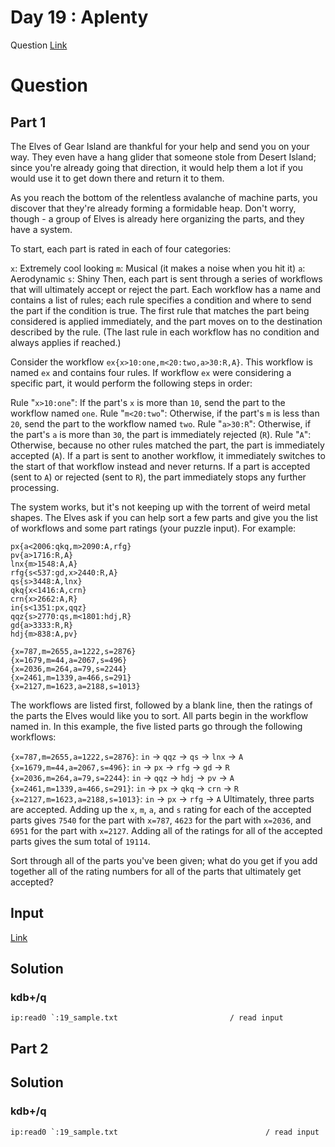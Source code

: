 # Day 19 : Aplenty

Question [Link](https://adventofcode.com/2023/day/19) 

# Question
## Part 1

The Elves of Gear Island are thankful for your help and send you on your way. They even have a hang glider that someone stole from Desert Island; since you're already going that direction, it would help them a lot if you would use it to get down there and return it to them.

As you reach the bottom of the relentless avalanche of machine parts, you discover that they're already forming a formidable heap. Don't worry, though - a group of Elves is already here organizing the parts, and they have a system.

To start, each part is rated in each of four categories:

`x`: Extremely cool looking
`m`: Musical (it makes a noise when you hit it)
`a`: Aerodynamic
`s`: Shiny
Then, each part is sent through a series of workflows that will ultimately accept or reject the part. Each workflow has a name and contains a list of rules; each rule specifies a condition and where to send the part if the condition is true. The first rule that matches the part being considered is applied immediately, and the part moves on to the destination described by the rule. (The last rule in each workflow has no condition and always applies if reached.)

Consider the workflow `ex{x>10:one,m<20:two,a>30:R,A}`. This workflow is named `ex` and contains four rules. If workflow `ex` were considering a specific part, it would perform the following steps in order:

Rule "`x>10:one`": If the part's `x` is more than `10`, send the part to the workflow named `one`.
Rule "`m<20:two`": Otherwise, if the part's `m` is less than `20`, send the part to the workflow named `two`.
Rule "`a>30:R`": Otherwise, if the part's `a` is more than `30`, the part is immediately rejected (`R`).
Rule "`A`": Otherwise, because no other rules matched the part, the part is immediately accepted (`A`).
If a part is sent to another workflow, it immediately switches to the start of that workflow instead and never returns. If a part is accepted (sent to `A`) or rejected (sent to `R`), the part immediately stops any further processing.

The system works, but it's not keeping up with the torrent of weird metal shapes. The Elves ask if you can help sort a few parts and give you the list of workflows and some part ratings (your puzzle input). For example:
```
px{a<2006:qkq,m>2090:A,rfg}
pv{a>1716:R,A}
lnx{m>1548:A,A}
rfg{s<537:gd,x>2440:R,A}
qs{s>3448:A,lnx}
qkq{x<1416:A,crn}
crn{x>2662:A,R}
in{s<1351:px,qqz}
qqz{s>2770:qs,m<1801:hdj,R}
gd{a>3333:R,R}
hdj{m>838:A,pv}

{x=787,m=2655,a=1222,s=2876}
{x=1679,m=44,a=2067,s=496}
{x=2036,m=264,a=79,s=2244}
{x=2461,m=1339,a=466,s=291}
{x=2127,m=1623,a=2188,s=1013}
```
The workflows are listed first, followed by a blank line, then the ratings of the parts the Elves would like you to sort. All parts begin in the workflow named in. In this example, the five listed parts go through the following workflows:

`{x=787,m=2655,a=1222,s=2876}`: `in` -> `qqz` -> `qs` -> `lnx` -> `A`
`{x=1679,m=44,a=2067,s=496}`: `in` -> `px` -> `rfg` -> `gd` -> `R`
`{x=2036,m=264,a=79,s=2244}`: `in` -> `qqz` -> `hdj` -> `pv` -> `A`
`{x=2461,m=1339,a=466,s=291}`: `in` -> `px` -> `qkq` -> `crn` -> `R`
`{x=2127,m=1623,a=2188,s=1013}`: `in` -> `px` -> `rfg` -> `A`
Ultimately, three parts are accepted. Adding up the `x`, `m`, `a`, and `s` rating for each of the accepted parts gives `7540` for the part with `x=787`, `4623` for the part with `x=2036`, and `6951` for the part with `x=2127`. Adding all of the ratings for all of the accepted parts gives the sum total of `19114`.

Sort through all of the parts you've been given; what do you get if you add together all of the rating numbers for all of the parts that ultimately get accepted?

## Input 
[Link](https://github.com/yogesh1314/yogesh1314-mkdocs/blob/master/docs/aoc/23/ip/19_sample.txt)

## Solution
### kdb+/q
```
ip:read0 `:19_sample.txt                         / read input
```
## Part 2

## Solution
### kdb+/q
```
ip:read0 `:19_sample.txt                                 / read input
```